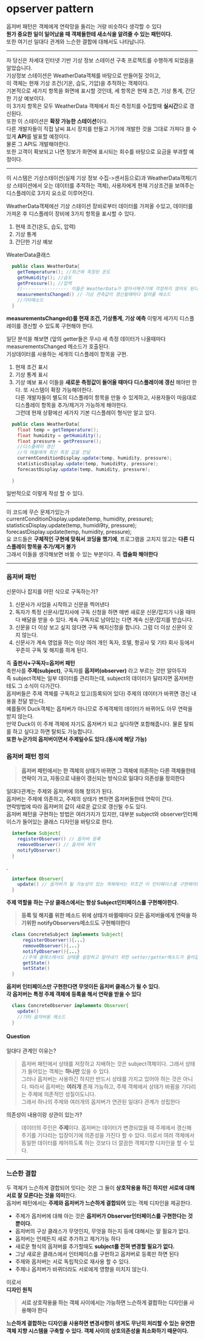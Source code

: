 # opserver pattern
옵저버 패턴은 객체에게 연락망을 돌리는 거랑 비슷하다 생각할 수 있다  
**뭔가 중요한 일이 일어났을 때 객체들한테 새소식을 알려줄 수 있는 패턴이다.**  
또한 여기선 일대다 관계와 느슨한 결합에 대해서도 나타납니다.  

***
자 당신은 차세대 인터넷 기반 기상 정보 스테이션 구축 프로젝트를 수행하게 되었음을 알았습니다.  
기상정보 스테이션은 WeatherData객체를 바탕으로 만들어질 것이고,  
이 객체는 현재 기상 조건(기온, 습도, 기압)을 추적하는 객체이다.  
기본적으로 세가지 항목을 화면에 표시할 것인데, 세 항목은 현재 조건, 기상 통계, 간단한 기상 예보이다.  
이 3가지 항목은 모두 WeatherData 객체에서 최신 측정치를 수집할때 **실시간**으로 갱신된다.  
또한 이 스테이션은 **확장 가능한 스테이션**이다.  
다른 개발자들이 직접 날씨 표시 장치를 만들고 거기에 개발한 것을 그대로 가져다 쓸 수 있게 **API**를 발표할 예정이다.  
물론 그 API도 개발해야한다.  
또한 고객이 확보되고 나면 정보가 화면에 표시되는 회수를 바탕으로 요금을 부과할 예정이다.  

***
이 시스템은 기상스테이션(실제 기상 정보 수집->센서등으로)과 WeatherData객체(기상 스테이션에서 오는 데이터를 추적하는 객체), 사용자에게 현재 기상조건을 보여주는 디스플레이로 3가지 요소로 이루어진다.  
  
  WeatherData객체에선 기상 스테이션 장비로부터 데이터를 가져올 수있고, 데이터를 가져온 후 디스플레이 장비에 3가지 항목을 표시할 수 있다.  
1. 현재 조건(온도, 습도, 압력)
2. 기상 통계
3. 간단한 기상 예보

  WeaterData클래스
```java
  public class WeatherData{
    getTemperature(); //최근에 측정된 온도
    getHumidity(); //습도
    getPressure(); //압력 
    //----------------- 이들은 WeatherData가 알아서해주기에 걱정하지 않아도 된다.
    measurementsChanged() // 기상 관측값이 갱신될때마다 알려줄 메소드
    //기타메소드
  }
```
**measurementsChanged()를 현재 조건, 기상통계, 기상 예측** 이렇게 세가지 디스플레이를 갱신할 수 있도록 구현해야 한다.  

  일단 분석을 해보면 (앞의 getter들은 무시) 새 측정 데이터가 나올때마다 measurementsChanged 메소드가 호출된다.  
  기상데이터를 사용하는 세개의 디스플레이 항목을 구현.  
  1. 현재 조건 표시
  2. 기상 통계 표시
  3. 기상 예보 표시
  이들을 **새로운 측정값이 들어올 때마다 디스플레이에 갱신** 해야만 한다.
  또 시스템이 확장 가능해야한다.   
  다른 개발자들이 별도의 디스플레이 항목을 만들 수 있게하고, 사용자들이 마음대로 디스플레이 항목을 추가/제거가 가능하게 해야한다.  
  그런데 현재 상황에선 세가지 기본 디스플레이 형식만 알고 있다.  
  ```java
    public class WeatherData{
      float temp = getTemperature();
      float humidity = getHumidity();
      float pressure = getPressure();
      //디스플레이 갱신
      //각 애들에게 최신 측정 값을 전달
      currentConditionDisplay.update(temp, humidity, pressure); 
      statisticsDisplay.update(temp, humidi9ty, pressure);
      forecastDisplay.update(temp, humidity, pressure); 
      
    }
  ```
  일반적으로 이렇게 작성 할 수 있다.
  ***
  이 코드에 무슨 문제가있는가  
currentConditionDisplay.update(temp, humidity, pressure);   
statisticsDisplay.update(temp, humidi9ty, pressure);  
forecastDisplay.update(temp, humidity, pressure);   
요 코드들은 **구체적인 구현에 맞춰서 코딩을 했기에**, 프로그램을 고치지 않고는 **다른 디스플레이 항목을 추가/제거 불가**  
그래서 이들을 생각해보면 바뀔 수 있는 부분이다. 즉 **캡슐화 해야한다**  

***
### 옵저버 패턴
신문이나 잡지를 어떤 식으로 구독하는가?
1. 신문사가 사업을 시작하고 신문을 찍어낸다  
2. 독자가 특정 신문사/잡지사에 구독 신청을 하면 매번 새로운 신문/잡지가 나올 때마다 배달을 받을 수 있다. 계속 구독자로 남아있는 다면 계속 신문/잡지를 받습니다.
3. 신문을 더 이상 보고 싶지 않다면 구독 해지신청을 합니다. 그럼 더 이상 신문이 오지 않는다.
4. 신문사가 계속 영업을 하는 이상 여러 개인 독자, 호텔, 항공사 및 기타 회사 등에서 꾸준히 구독 및 해지를 하게 된다.

즉 **출판사+구독자=옵저버 패턴**  
축판사를 **주제(subject)**, 구독자를 **옵저버(observer)** 라고 부르는 것만 알아두자  
즉 subject객체는 일부 데이터를 관리하는데, subject의 데이터가 달라지면 옵저버한테도 그 소식이 다가간다.  
옵저버들은 주제 객체를 구독하고 있고(등록되어 있다) 주제의 데이터가 바뀌면 갱신 내용을 전달 받는다.  
예를들어 Duck객체는 옵저버가 아니므로 주제객체의 데이터가 바뀌어도 아무 연락을 받지 않는다.  
만약 Duck이 이 주제 객체에 자기도 옵저버가 되고 싶다하면 포함해줍니다. 물론 탈퇴를 하고 싶다고 하면 탈퇴도 가능합니다.  
**또한 누군가의 옵저버이면서 주제일수도 있다.(동시에 해당 가능)**  
### 옵저버 패턴 정의
> **옵저버 패턴에서는 한 객체의 상태가 바뀌면 그 객체에 의존하는 다른 객체들한테 연락이 가고, 자동으로 내용이 갱신되는 방식으로 일대다 의존성을 정의한다**  

일대다관계는 주제와 옵저버에 의해 정의가 된다.  
옵저버는 주제에 의존하고, 주제의 상태가 변하면 옵저버들한테 연락이 간다.  
연락방법에 따라 옵저버의 값이 새로운 값으로 갱신될 수도 있다.  
옵저버 패턴을 구현하는 방법은 여러가지가 있지만, 대부분 subject와 observer인터페이스가 들어있는 클래스 디자인을 바탕으로 한다.  

```java
  interface Subject{
    registerObserver() // 옵저버 등록
    removeObserver() // 옵저버 제거
    notifyObserver()
  }
```
.  

```java
  interface Observer{
    update() // 옵저버가 될 가능성이 있는 객체에서는 무조건 이 인터페이스를 구현해야만 한다. 주제의 상태가 바뀌었을때 호출되는 update메소드만 있습니다.
  }
```
**주제 역할을 하는 구상 클래스에서는 항상 Subject인터페이스를 구현해야한다.**  
> **등록 및 해지를 위한 메소드 위에 상태가 바뀔때마다 모든 옵저버들에게 연락을 하기위한 notifyObservers메소드도 구현해야한다**  
```java
  class ConcreteSubject implements Subject{
      registerObserver(){...}
      removeObserver(){...}
      notifyObserver(){...}
      //주제 클래스에서도 상태를 설정하고 알아내기 위한 setter/getter메소드가 들어갈 수 있다.
      getState()
      setState()
  }
```
**옵저버 인터페이스만 구현한다면 무엇이든 옵저버 클래스가 될 수 있다.**  
**각 옵저버는 특정 주제 객체에 등록을 해서 연락을 받을 수 있다**  
```java
  class ConcreteObserver implements Observer{
    update()
    //기타 옵저버용 메소드
  }
```
#### Question
일대다 관계인 이유는?
> 옵저버 패턴에서 상태를 저장하고 지배하는 것은 subject객체이다. 그래서 상태가 들어있는 객체는 **하나만** 있을 수 있다.  
> 그러나 옵저버는 사용하긴 하지만 반드시 상태를 가지고 있어야 하는 것은 아니다. 따라서 옵저버는 **여러개** 존재 가능하고, 주제 객체에서 상태가 바뀜을 기다리는 주제에 의존적인 성질이도니다.  
> 그래서 하나의 주제와 여러개의 옵저버가 연관된 일대다 관계가 성립한다

의존성이 내용이랑 상관이 있는가?
> 데이터의 주인은 **주제**이다. 
> 옵저버는 데이터가 변경되었을 때 주제에서 갱신해 주기를 기다리는 입장이기에 의존성을 가진다 할 수 있다.
> 이로서 여러 객체에서 동일한 데이터를 제어하도록 하는 것보다 더 깔끔한 객체지향 디자인을 할 수 있다.

***
### 느슨한 결합
두 객체가 느슨하게 결합되어 잇다는 것은 그 둘이 **상호작용을 하긴 하지만** **서로에 대해 서로 잘 모른다는 것을 의미**한다.  
옵저버 패턴에서는 **주제와 옵저버가 느슨하게 결합되어** 있는 객체 디자인을 제공한다.  

* 주제가 옵저버에 대해 아는 것은 **옵저버가 Observer인터페이스를 구현한다는 것 뿐이다.**  
* 옵저버의 구상 클래스가 무엇인지, 무엇을 하는지 등에 대해서는 알 필요가 없다.
* 옵저버는 언제든지 새로 추가하고 제거가능 하다
* 새로운 형식의 옵저버를 추가할때도 **subject를 전혀 변경할 필요가 없다.**
* 그냥 새로운 클래스에서 인터페이스를 구현하고 옵저버로 등록만 하면 된다
* 주제와 옵저버는 서로 독립적으로 재사용 할 수 있다.
* 주제나 옵저버가 바뀌더라도 서로에게 영향을 미치지 않는다.

이로서  
**디자인 원칙**
> **서로 상호작용을 하는 객체 사이에서는 가능하면 느슨하게 결합하는 디자인을 사용해야 한다**

**느슨하게 결합하는 디자인을 사용하면 변경사항이 생겨도 무난히 처리할 수 있는 유연한 객체 지향 시스템을 구축할 수 있다. 객체 사이의 상호의존성을 최소화하기 때문이다.**  



  



















